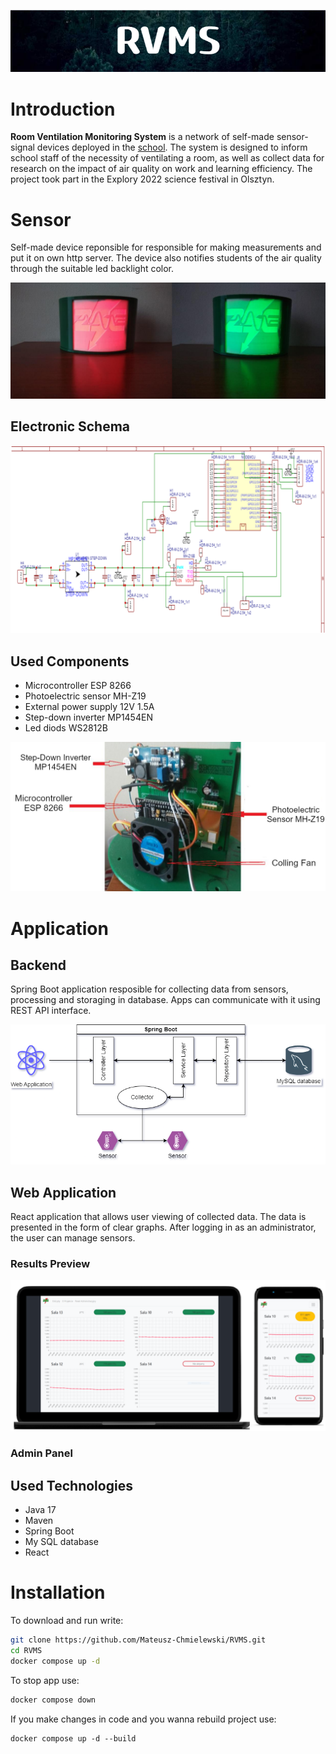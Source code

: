 ![RVMS](./docs/images/RVMS.png)
# Introduction
**Room Ventilation Monitoring System** is a network of self-made sensor-signal devices deployed in the [school](https://zsel.edu.pl/index.php). The system is designed to inform school staff of the necessity of ventilating a room, as well as collect data for research on the impact of air quality on work and learning efficiency. The project took part in the Explory 2022 science festival in Olsztyn.

# Sensor
Self-made device reponsible for responsible for making measurements and put it on own http server. The device also notifies students of the air quality through the suitable led backlight color.

![Sensor Presentation](./docs/images/sensor_presentation.png)

## Electronic Schema
![Sensor Scheme](./docs/images/sensor_scheme.png)

## Used Components
- Microcontroller ESP 8266 
- Photoelectric sensor MH-Z19
- External power supply 12V 1.5A
- Step-down inverter MP1454EN
- Led diods WS2812B

![Sensor Components](./docs/images/sensor_components.png)

# Application
## Backend
Spring Boot application resposible for collecting data from sensors, processing and storaging in database. Apps can communicate with it using REST API interface.

![Diagram](./docs/diagram.drawio.png)

## Web Application
React application that allows user viewing of collected data. The data is presented in the form of clear graphs. After logging in as an administrator, the user can manage sensors.
### Results Preview
![Results Preview](./docs/images/results_preview.png)
### Admin Panel


## Used Technologies
- Java 17
- Maven
- Spring Boot
- My SQL database
- React

# Installation
To download and run write:
```bash
git clone https://github.com/Mateusz-Chmielewski/RVMS.git
cd RVMS
docker compose up -d
```

To stop app use:
```bash
docker compose down
```

If you make changes in code and you wanna rebuild project use:
```docker
docker compose up -d --build
```